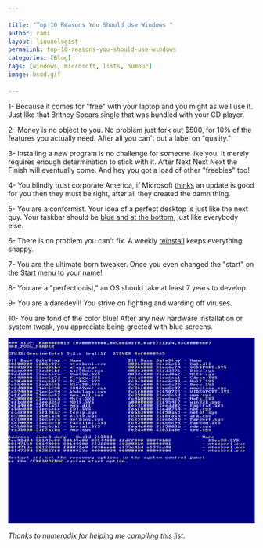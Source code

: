 ```yaml
---

title: "Top 10 Reasons You Should Use Windows "
author: rami
layout: linuxologist
permalink: top-10-reasons-you-should-use-windows
categories: [Blog]
tags: [windows, microsoft, lists, humour]
image: bsod.gif

---
```


1- Because it comes for "free" with your laptop and you might as well use it. Just like that Britney Spears single that was bundled with your CD player.

2- Money is no object to you. No problem just fork out $500, for 10% of the features you actually need. After all you can't put a label on "quality."

3- Installing a new program is no challenge for someone like you. It merely requires enough determination to stick with it. After Next Next Next the Finish will eventually come. And hey you got a load of other "freebies" too!

4- You blindly trust corporate America, if Microsoft [thinks](http://it.slashdot.org/article.pl?sid=08/01/21/0652248&from=rss) an update is good for you then they must be right, after all they created the damn thing.

5- You are a conformist. Your idea of a perfect desktop is just like the next guy. Your taskbar should be [blue and at the bottom](http://www.asktog.com/Bughouse/bhWindows.html), just like everybody else.

6- There is no problem you can't fix. A weekly [reinstall](http://forum.avantbrowser.com/viewtopic.php?f=9&t=12826) keeps everything snappy. 

7- You are the ultimate born tweaker. Once you even changed the "start" on the [Start menu to your name](http://www.theeldergeek.com/change_text_on_xp_start_button.htm)! 

8- You are a "perfectionist," an OS should take at least 7 years to develop. 

9- You are a daredevil! You strive on fighting and warding off viruses. 

10- You are fond of the color blue! After any new hardware installation or system tweak, you appreciate being greeted with blue screens.

![Windows BSOD](/assets/images/content/blog/bsod.gif)

*Thanks to [numerodix](http://www.matusiak.eu/numerodix/blog/) for helping me compiling this list.*
